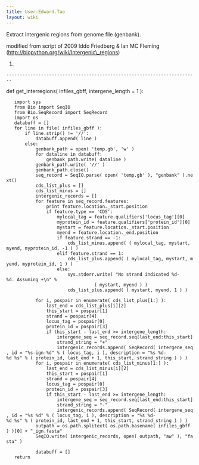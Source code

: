```yaml
---
title: User:Edward.Tao
layout: wiki
---
```


Extract intergenic regions from genome file (genbank).

modified from script of 2009 Iddo Friedberg & Ian MC Fleming
(http://biopython.org/wiki/Intergenic\_regions)

1.  

    ------------------------------------------------------------------------

def get\_interregions( infiles\_gbff, intergene\_length = 1 ):

`   import sys`  
`   from Bio import SeqIO`  
`   from Bio.SeqRecord import SeqRecord`  
`   import os`  
`   databuff = []`  
`   for line in file( infiles_gbff ):`  
`       if line.strip() != '//':`  
`           databuff.append( line )`  
`       else:`  
`           genbank_path = open( 'temp.gb', 'w' )`  
`           for dataline in databuff:`  
`               genbank_path.write( dataline )`  
`           genbank_path.write( '//' )`  
`           genbank_path.close()`  
`           seq_record = SeqIO.parse( open( 'temp.gb' ), "genbank" ).next()`  
`           cds_list_plus = []`  
`           cds_list_minus = []`  
`           intergenic_records = []`  
`           for feature in seq_record.features:`  
`               print feature.location._start.position      `  
`               if feature.type == 'CDS':`  
`                   mylocal_tag = feature.qualifiers['locus_tag'][0]`  
`                   myprotein_id = feature.qualifiers['protein_id'][0]`  
`                   mystart = feature.location._start.position`  
`                   myend = feature.location._end.position`  
`                   if feature.strand == -1:`  
`                       cds_list_minus.append( ( mylocal_tag, mystart, myend, myprotein_id, -1 ) )`  
`                   elif feature.strand == 1:`  
`                       cds_list_plus.append( ( mylocal_tag, mystart, myend, myprotein_id, 1 ) )`  
`                   else:`  
`                       sys.stderr.write( "No strand indicated %d-%d. Assuming +\n" % `  
`                                 ( mystart, myend ) )`  
`                       cds_list_plus.append( ( mystart, myend, 1 ) )`  
`       `  
`           for i, pospair in enumerate( cds_list_plus[1:] ):`  
`               last_end = cds_list_plus[i][2]`  
`               this_start = pospair[1]`  
`               strand = pospair[4]`  
`               locus_tag = pospair[0]`  
`               protein_id = pospair[3]`  
`               if this_start - last_end >= intergene_length:`  
`                   intergene_seq = seq_record.seq[last_end:this_start]`  
`                   strand_string = "+"`  
`                   intergenic_records.append( SeqRecord( intergene_seq, id = "%s-ign-%d" % ( locus_tag, i ), description = "%s %d-%d %s" % ( protein_id, last_end + 1, this_start, strand_string ) ) )`  
`           for i, pospair in enumerate( cds_list_minus[1:] ):`  
`               last_end = cds_list_minus[i][2]`  
`               this_start = pospair[1]`  
`               strand = pospair[4]`  
`               locus_tag = pospair[0]`  
`               protein_id = pospair[3]`  
`               if this_start - last_end >= intergene_length:`  
`                   intergene_seq = seq_record.seq[last_end:this_start]`  
`                   strand_string = "-"`  
`                   intergenic_records.append( SeqRecord( intergene_seq, id = "%s %d" % ( locus_tag, i ), description = "%s %d-%d %s" % ( protein_id, last_end + 1, this_start, strand_string ) ) )`  
`           outpath = os.path.splitext( os.path.basename( infiles_gbff ) )[0] + "_ign.fasta"`  
`           SeqIO.write( intergenic_records, open( outpath, "aw" ), "fasta" )`  
`           `  
`           databuff = []`  
`   return`
